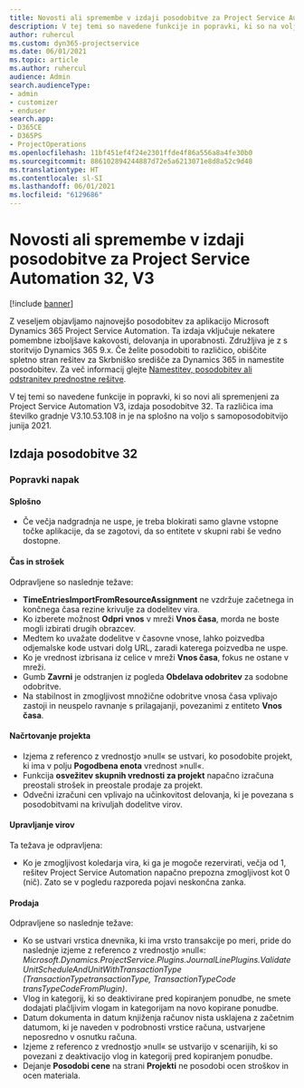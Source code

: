 ```yaml
---
title: Novosti ali spremembe v izdaji posodobitve za Project Service Automation 32, V3
description: V tej temi so navedene funkcije in popravki, ki so na voljo za Project Service Automation V3, izdaja posodobitve 32.
author: ruhercul
ms.custom: dyn365-projectservice
ms.date: 06/01/2021
ms.topic: article
ms.author: ruhercul
audience: Admin
search.audienceType:
- admin
- customizer
- enduser
search.app:
- D365CE
- D365PS
- ProjectOperations
ms.openlocfilehash: 11bf451ef4f24e2301ffde4f86a556a8a4fe30b0
ms.sourcegitcommit: 886102894244887d72e5a6213071e8d8a52c9d48
ms.translationtype: HT
ms.contentlocale: sl-SI
ms.lasthandoff: 06/01/2021
ms.locfileid: "6129686"
---
```

# <a name="whats-new-or-changed-in-project-service-automation-update-release-32-v3"></a>Novosti ali spremembe v izdaji posodobitve za Project Service Automation 32, V3

[!include [banner](../includes/psa-now-project-operations.md)]

Z veseljem objavljamo najnovejšo posodobitev za aplikacijo Microsoft Dynamics 365 Project Service Automation. Ta izdaja vključuje nekatere pomembne izboljšave kakovosti, delovanja in uporabnosti. Združljiva je z s storitvijo Dynamics 365 9.x. Če želite posodobiti to različico, obiščite spletno stran rešitev za Skrbniško središče za Dynamics 365 in namestite posodobitev. Za več informacij glejte [Namestitev, posodobitev ali odstranitev prednostne rešitve](/power-platform/admin/install-remove-preferred-solution).

V tej temi so navedene funkcije in popravki, ki so novi ali spremenjeni za Project Service Automation V3, izdaja posodobitve 32. Ta različica ima številko gradnje V3.10.53.108 in je na splošno na voljo s samoposodobitvijo junija 2021.

## <a name="update-release-32"></a>Izdaja posodobitve 32

### <a name="bug-fixes"></a>Popravki napak

#### <a name="general"></a>Splošno

- Če večja nadgradnja ne uspe, je treba blokirati samo glavne vstopne točke aplikacije, da se zagotovi, da so entitete v skupni rabi še vedno dostopne.

#### <a name="time-and-expense"></a>Čas in strošek

Odpravljene so naslednje težave:

- **TimeEntriesImportFromResourceAssignment** ne vzdržuje začetnega in končnega časa rezine krivulje za dodelitev vira.
- Ko izberete možnost **Odpri vnos** v mreži **Vnos časa**, morda ne boste mogli izbirati drugih obrazcev.
- Medtem ko uvažate dodelitve v časovne vnose, lahko poizvedba odjemalske kode ustvari dolg URL, zaradi katerega poizvedba ne uspe.
- Ko je vrednost izbrisana iz celice v mreži **Vnos časa**, fokus ne ostane v mreži.
- Gumb **Zavrni** je odstranjen iz pogleda **Obdelava odobritev** za sodobne odobritve.
- Na stabilnost in zmogljivost množične odobritve vnosa časa vplivajo zastoji in neuspelo ravnanje s prilagajanji, povezanimi z entiteto **Vnos časa**.

#### <a name="project-planning"></a>Načrtovanje projekta

- Izjema z referenco z vrednostjo »null« se ustvari, ko posodobite projekt, ki ima v polju **Pogodbena enota** vrednost »null«.
- Funkcija **osvežitev skupnih vrednosti za projekt** napačno izračuna preostali strošek in preostale prodaje za projekt.
- Odvečni izračuni cen vplivajo na učinkovitost delovanja, ki je povezana s posodobitvami na krivuljah dodelitve virov.

#### <a name="resource-management"></a>Upravljanje virov

Ta težava je odpravljena:

- Ko je zmogljivost koledarja vira, ki ga je mogoče rezervirati, večja od 1, rešitev Project Service Automation napačno prepozna zmogljivost kot 0 (nič). Zato se v pogledu razporeda pojavi neskončna zanka.

#### <a name="sales"></a>Prodaja

Odpravljene so naslednje težave:

- Ko se ustvari vrstica dnevnika, ki ima vrsto transakcije po meri, pride do naslednje izjeme z referenco z vrednostjo »null«: *Microsoft.Dynamics.ProjectService.Plugins.JournalLinePlugins.ValidateUnitScheduleAndUnitWithTransactionType (TransactionTypetransactionType, TransactionTypeCode transTypeCodeFromPlugin)*.
- Vlog in kategorij, ki so deaktivirane pred kopiranjem ponudbe, ne smete dodajati plačljivim vlogam in kategorijam na novo kopirane ponudbe.
- Datum dokumenta in datum knjiženja računov nista usklajena z začetnim datumom, ki je naveden v podrobnosti vrstice računa, ustvarjene neposredno v osnutku računa.
- Izjeme z referenco z vrednostjo »null« se ustvarijo v scenarijih, ki so povezani z deaktivacijo vlog in kategorij pred kopiranjem ponudbe.
- Dejanje **Posodobi cene** na strani **Projekti** ne posodobi ocen stroškov in ocen materiala.
